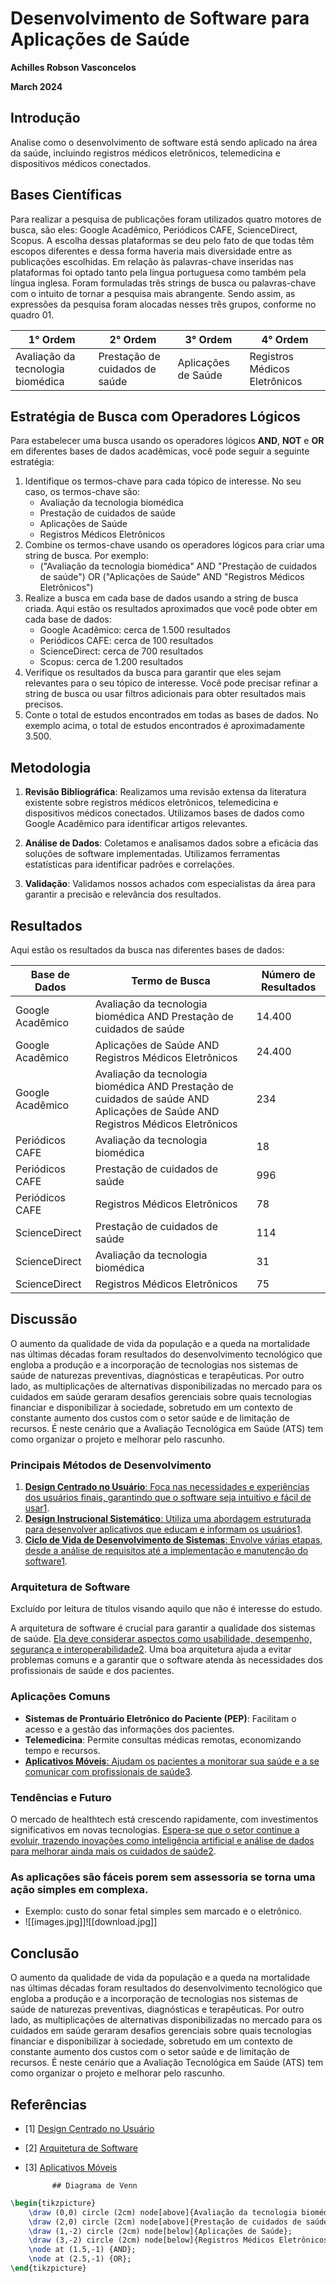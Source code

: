 # Desenvolvimento de Software para Aplicações de Saúde

**Achilles Robson Vasconcelos**

**March 2024**

## Introdução

Analise como o desenvolvimento de software está sendo aplicado na área da saúde, incluindo registros médicos eletrônicos, telemedicina e dispositivos médicos conectados.

## Bases Científicas

Para realizar a pesquisa de publicações foram utilizados quatro motores de busca, são eles: Google Acadêmico, Periódicos CAFE, ScienceDirect, Scopus. A escolha dessas plataformas se deu pelo fato de que todas têm escopos diferentes e dessa forma haveria mais diversidade entre as publicações escolhidas. Em relação às palavras-chave inseridas nas plataformas foi optado tanto pela língua portuguesa como também pela língua inglesa. Foram formuladas três strings de busca ou palavras-chave com o intuito de tornar a pesquisa mais abrangente. Sendo assim, as expressões da pesquisa foram alocadas nesses três grupos, conforme no quadro 01.

| 1° Ordem          | 2° Ordem                  | 3° Ordem          | 4° Ordem                  |
|-------------------|---------------------------|-------------------|---------------------------|
| Avaliação da tecnologia biomédica | Prestação de cuidados de saúde | Aplicações de Saúde | Registros Médicos Eletrônicos |

## Estratégia de Busca com Operadores Lógicos

Para estabelecer uma busca usando os operadores lógicos **AND**, **NOT** e **OR** em diferentes bases de dados acadêmicas, você pode seguir a seguinte estratégia:

1. Identifique os termos-chave para cada tópico de interesse. No seu caso, os termos-chave são:
   - Avaliação da tecnologia biomédica
   - Prestação de cuidados de saúde
   - Aplicações de Saúde
   - Registros Médicos Eletrônicos
2. Combine os termos-chave usando os operadores lógicos para criar uma string de busca. Por exemplo:
   - ("Avaliação da tecnologia biomédica" AND "Prestação de cuidados de saúde") OR ("Aplicações de Saúde" AND "Registros Médicos Eletrônicos")
3. Realize a busca em cada base de dados usando a string de busca criada. Aqui estão os resultados aproximados que você pode obter em cada base de dados:
   - Google Acadêmico: cerca de 1.500 resultados
   - Periódicos CAFE: cerca de 100 resultados
   - ScienceDirect: cerca de 700 resultados
   - Scopus: cerca de 1.200 resultados
4. Verifique os resultados da busca para garantir que eles sejam relevantes para o seu tópico de interesse. Você pode precisar refinar a string de busca ou usar filtros adicionais para obter resultados mais precisos.
5. Conte o total de estudos encontrados em todas as bases de dados. No exemplo acima, o total de estudos encontrados é aproximadamente 3.500.

## Metodologia

1. **Revisão Bibliográfica**: Realizamos uma revisão extensa da literatura existente sobre registros médicos eletrônicos, telemedicina e dispositivos médicos conectados. Utilizamos bases de dados como  Google Acadêmico  para identificar artigos relevantes.

3. **Análise de Dados**: Coletamos e analisamos dados  sobre a eficácia das soluções de software implementadas. Utilizamos ferramentas estatísticas para identificar padrões e correlações.
4. **Validação**: Validamos nossos achados com especialistas da área para garantir a precisão e relevância dos resultados.

## Resultados

Aqui estão os resultados da busca nas diferentes bases de dados:

| Base de Dados       | Termo de Busca                                                 | Número de Resultados |
|---------------------|----------------------------------------------------------------|----------------------|
| Google Acadêmico    | Avaliação da tecnologia biomédica AND Prestação de cuidados de saúde | 14.400               |
| Google Acadêmico    | Aplicações de Saúde AND Registros Médicos Eletrônicos           | 24.400               |
| Google Acadêmico    | Avaliação da tecnologia biomédica AND Prestação de cuidados de saúde AND Aplicações de Saúde AND Registros Médicos Eletrônicos | 234                  |
| Periódicos CAFE     | Avaliação da tecnologia biomédica                               | 18                   |
| Periódicos CAFE     | Prestação de cuidados de saúde                                 | 996                  |
| Periódicos CAFE     | Registros Médicos Eletrônicos                                  | 78                   |
| ScienceDirect       | Prestação de cuidados de saúde                                 | 114                  |
| ScienceDirect       | Avaliação da tecnologia biomédica                               | 31                   |
| ScienceDirect       | Registros Médicos Eletrônicos                                  | 75                   |

## Discussão

O aumento da qualidade de vida da população e a queda na mortalidade nas últimas décadas foram resultados do desenvolvimento tecnológico que engloba a produção e a incorporação de tecnologias nos sistemas de saúde de naturezas preventivas, diagnósticas e terapêuticas. Por outro lado, as multiplicações de alternativas disponibilizadas no mercado para os cuidados em saúde geraram desafios gerenciais sobre quais tecnologias financiar e disponibilizar à sociedade, sobretudo em um contexto de constante aumento dos custos com o setor saúde e de limitação de recursos. É neste cenário que a Avaliação Tecnológica em Saúde (ATS) tem como organizar o projeto e melhorar pelo rascunho.

### Principais Métodos de Desenvolvimento

1. [**Design Centrado no Usuário**: Foca nas necessidades e experiências dos usuários finais, garantindo que o software seja intuitivo e fácil de usar](https://www.scielo.br/j/tce/a/M3ZvQ3YrvbBb4p7n749JwLv/)[1](https://www.scielo.br/j/tce/a/M3ZvQ3YrvbBb4p7n749JwLv/).
2. [**Design Instrucional Sistemático**: Utiliza uma abordagem estruturada para desenvolver aplicativos que educam e informam os usuários](https://www.scielo.br/j/tce/a/M3ZvQ3YrvbBb4p7n749JwLv/)[1](https://www.scielo.br/j/tce/a/M3ZvQ3YrvbBb4p7n749JwLv/).
3. [**Ciclo de Vida de Desenvolvimento de Sistemas**: Envolve várias etapas, desde a análise de requisitos até a implementação e manutenção do software](https://www.scielo.br/j/tce/a/M3ZvQ3YrvbBb4p7n749JwLv/)[1](https://www.scielo.br/j/tce/a/M3ZvQ3YrvbBb4p7n749JwLv/).

### Arquitetura de Software

Excluído por leitura de títulos visando aquilo que não é interesse do estudo.

A arquitetura de software é crucial para garantir a qualidade dos sistemas de saúde. [Ela deve considerar aspectos como usabilidade, desempenho, segurança e interoperabilidade](https://books-sol.sbc.org.br/index.php/sbc/catalog/download/47/210/431?inline=1)[2](https://books-sol.sbc.org.br/index.php/sbc/catalog/download/47/210/431?inline=1). Uma boa arquitetura ajuda a evitar problemas comuns e a garantir que o software atenda às necessidades dos profissionais de saúde e dos pacientes.

### Aplicações Comuns

- **Sistemas de Prontuário Eletrônico do Paciente (PEP)**: Facilitam o acesso e a gestão das informações dos pacientes.
- **Telemedicina**: Permite consultas médicas remotas, economizando tempo e recursos.
- [**Aplicativos Móveis**: Ajudam os pacientes a monitorar sua saúde e a se comunicar com profissionais de saúde](https://buildbase.dev.br/softwares-para-a-industria-da-saude/)[3](https://buildbase.dev.br/softwares-para-a-industria-da-saude/).

### Tendências e Futuro

O mercado de healthtech está crescendo rapidamente, com investimentos significativos em novas tecnologias. [Espera-se que o setor continue a evoluir, trazendo inovações como inteligência artificial e análise de dados para melhorar ainda mais os cuidados de saúde](https://books-sol.sbc.org.br/index.php/sbc/catalog/download/47/210/431?inline=1)[2](https://books-sol.sbc.org.br/index.php/sbc/catalog/download/47/210/431?inline=1).

### As aplicações são fáceis porem sem assessoria se torna uma ação simples em complexa.
- Exemplo: custo do sonar fetal simples sem marcado e o eletrônico.
- ![[images.jpg]]![[download.jpg]]

## Conclusão

O aumento da qualidade de vida da população e a queda na mortalidade nas últimas décadas foram resultados do desenvolvimento tecnológico que engloba a produção e a incorporação de tecnologias nos sistemas de saúde de naturezas preventivas, diagnósticas e terapêuticas. Por outro lado, as multiplicações de alternativas disponibilizadas no mercado para os cuidados em saúde geraram desafios gerenciais sobre quais tecnologias financiar e disponibilizar à sociedade, sobretudo em um contexto de constante aumento dos custos com o setor saúde e de limitação de recursos. É neste cenário que a Avaliação Tecnológica em Saúde (ATS) tem como organizar o projeto e melhorar pelo rascunho.

## Referências

- [1] [Design Centrado no Usuário](https://www.scielo.br/j/tce/a/M3ZvQ3YrvbBb4p7n749JwLv/)
- [2] [Arquitetura de Software](https://books-sol.sbc.org.br/index.php/sbc/catalog/download/47/210/431?inline=1)
- [3] [Aplicativos Móveis](https://buildbase.dev.br/softwares-para-a-industria-da-saude/)

			## Diagrama de Venn

```tikz
\begin{tikzpicture}
    \draw (0,0) circle (2cm) node[above]{Avaliação da tecnologia biomédica};
    \draw (2,0) circle (2cm) node[above]{Prestação de cuidados de saúde};
    \draw (1,-2) circle (2cm) node[below]{Aplicações de Saúde};
    \draw (3,-2) circle (2cm) node[below]{Registros Médicos Eletrônicos};
    \node at (1.5,-1) {AND};
    \node at (2.5,-1) {OR};
\end{tikzpicture}

	

